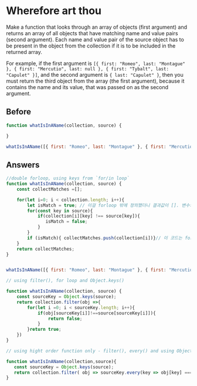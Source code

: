 # Wherefore art thou
Make a function that looks through an array of objects (first argument) and returns an array of all objects that have matching name and value pairs (second argument). 
Each name and value pair of the source object has to be present in the object from the collection if it is to be included in the returned array.

For example, if the first argument is `[{ first: "Romeo", last: "Montague" }, { first: "Mercutio", last: null }, { first: "Tybalt", last: "Capulet" }]`, 
and the second argument is `{ last: "Capulet" }`, then you must return the third object from the array (the first argument), because it contains the name and its value, 
that was passed on as the second argument.

## Before
```javascript
function whatIsInAName(collection, source) {

}

whatIsInAName([{ first: "Romeo", last: "Montague" }, { first: "Mercutio", last: null }, { first: "Tybalt", last: "Capulet" }], { last: "Capulet" });
```
## Answers
```javascript
//double forloop, using keys from `for/in loop`
function whatIsInAName(collection, source) {
    const collectMatches =[];

    for(let i=0; i < collection.length; i++){
        let isMatch = true; // 이걸 forloop 밖에 정의했더니 결과값이 []. 변수의 위치를 잘 파악하자.
        for(const key in source){
            if(collection[i][key] !== source[key]){
               isMatch = false;
            }
        }
        if (isMatch){ collectMatches.push(collection[i])}// 이 코드는 forloop 밖에 있어야 됨. 조건이 true 인 경우만 push
    }
    return collectMatches;
}


whatIsInAName([{ first: "Romeo", last: "Montague" }, { first: "Mercutio", last: null }, { first: "Tybalt", last: "Capulet" }], { last: "Capulet" });
```
```javascript
// using filter(), for loop and Object.keys()

function whatIsInAName(collection, source) {
    const sourceKey = Object.keys(source);
    return collection.filter(obj =>{
        for(let i =0; i < sourceKey.length; i++){
            if(obj[sourceKey[i]]!==source[sourceKey[i]]){
                return false;
            }
        }return true;
    })  
}
```
```javascript
// using hight order function only - filter(), every() and using Object.keys() for keys

function whatIsInAName(collection,source){
   const sourceKey = Object.keys(source);
   return collection.filter( obj => sourceKey.every(key => obj[key] === source[key] ) )
}

```

